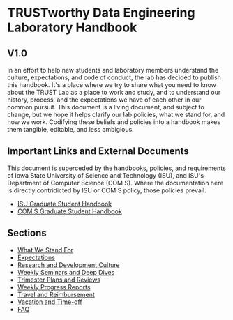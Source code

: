 # TRUSTworthy Data Engineering Laboratory Handbook
## V1.0

In an effort to help new students and laboratory members understand the culture,
expectations, and code of conduct, the lab has decided to publish this handbook.
It's a place where we try to share what you need to know about the TRUST Lab
as a place to work and study, and to understand our history, process, and
the expectations we have of each other in our common pursuit.  This document
is a living document, and subject to change, but we hope it helps clarify our
lab policies, what we stand for, and how we work.  Codifying these beliefs
and policies into a handbook makes them tangible, editable, and less ambigious.

## Important Links and External Documents

This document is superceded by the handbooks, policies, and requirements
of Iowa State University of Science and Technology (ISU), and ISU's Department
of Computer Science (COM S).  Where the documentation here is directly contridicted
by ISU or COM S policy, those policies prevail.

* [ISU Graduate Student Handbook](https://www.grad-college.iastate.edu/handbook/)
* [COM S Graduate Student Handbook](http://www.cs.iastate.edu/graduate-studies-computer-science)

## Sections

* [What We Stand For](../blob/master/Handbook/what-we-stand-for.md)
* [Expectations](../blob/master/Handbook/expectations.md)
* [Research and Development Culture](../blob/master/Handbook/research-and-development-culture.md)
* [Weekly Seminars and Deep Dives](../blob/master/Handbook/weekly-seminars-and-deep-dives.md)
* [Trimester Plans and Reviews](../blob/master/Handbook/trimester-plans-and-reviews.md)
* [Weekly Progress Reports](../blob/master/Handbook/weekly-progress-reports.md)
* [Travel and Reimbursement](../blob/master/Handbook/travel-and-reimbursement.md)
* [Vacation and Time-off](../blob/master/Handbook/vacation-and-time-off.md)
* [FAQ](../blob/master/Handbook/faq.md)